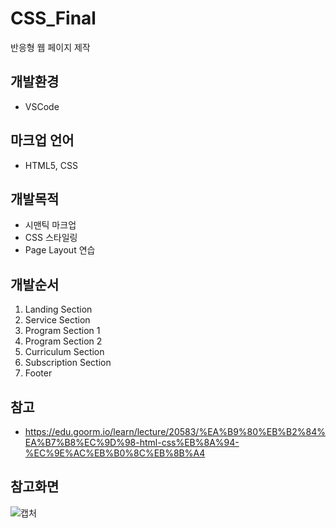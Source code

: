 # CSS_Final
반응형 웹 페이지 제작

## 개발환경
-  VSCode

## 마크업 언어
- HTML5, CSS

## 개발목적
- 시맨틱 마크업 
- CSS 스타일링 
- Page Layout 연습

## 개발순서

1. Landing Section
2. Service Section
3. Program Section 1
4. Program Section 2
5. Curriculum Section
6. Subscription Section
7. Footer

## 참고
- https://edu.goorm.io/learn/lecture/20583/%EA%B9%80%EB%B2%84%EA%B7%B8%EC%9D%98-html-css%EB%8A%94-%EC%9E%AC%EB%B0%8C%EB%8B%A4
## 참고화면
![캡처](https://user-images.githubusercontent.com/87301268/128701772-2096e4c5-7b23-4b5c-a6e1-59bb30def1dd.JPG)
